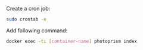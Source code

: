 Create a cron job:
```bash
sudo crontab -e
```

Add following command:

```bash
docker exec -ti [container-name] photoprism index
```
